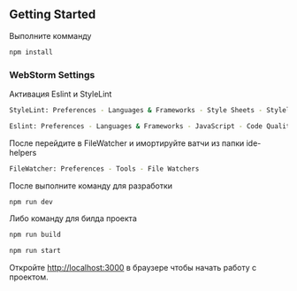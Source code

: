 ## Getting Started

Выполните комманду

```bash
npm install
```

### WebStorm Settings

Активация Eslint и StyleLint

```bash
StyleLint: Preferences - Languages & Frameworks - Style Sheets - Stylelint
```

```bash
Eslint: Preferences - Languages & Frameworks - JavaScript - Code Quality Tools - ESLint
```

После перейдите в FileWatcher и имортируйте ватчи из папки ide-helpers

```bash
FileWatcher: Preferences - Tools - File Watchers
```

После выполните команду для разработки

```bash
npm run dev
```

Либо команду для билда проекта

```bash
npm run build

npm run start
```

Откройте [http://localhost:3000](http://localhost:3000) в браузере чтобы начать работу с проектом.
